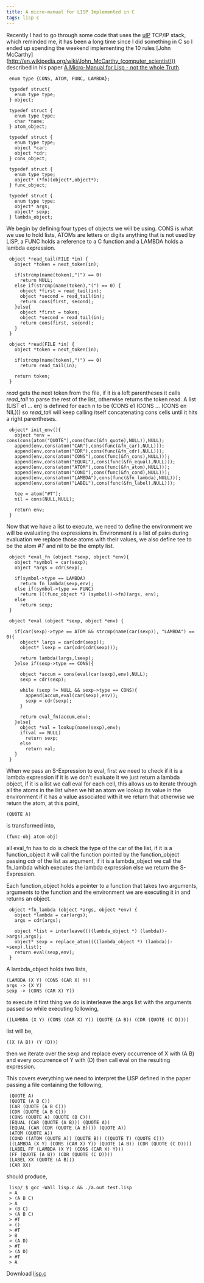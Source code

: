 ```yaml
---
title: A micro-manual for LISP Implemented in C
tags: lisp c
---
```


Recently I had to go through some code that uses the
[uIP](http://www.sics.se/~adam/uip/index.php/Main_Page) TCP/IP stack,
which reminded me, it has been a long time since I did something in C so
I ended up spending the weekend implementing the 10 rules [John
McCarthy](http://en.wikipedia.org/wiki/John_McCarthy_(computer_scientist\))
described in his paper [A Micro-Manual for Lisp - not the whole
Truth](https://docs.google.com/fileview?id=0B0ZnV_0C-Q7IOTRkNzVjZjMtMWE1NC00YzQ3LTgzMWEtM2UwY2I1YzdmNmM5&hl=en).

     enum type {CONS, ATOM, FUNC, LAMBDA};

     typedef struct{
       enum type type;
     } object;

     typedef struct {
       enum type type;
       char *name;
     } atom_object;

     typedef struct {
       enum type type;
       object *car;
       object *cdr;
     } cons_object;

     typedef struct {
       enum type type;
       object* (*fn)(object*,object*);
     } func_object;

     typedef struct {
       enum type type;
       object* args;
       object* sexp;
     } lambda_object;

We begin by defining four types of objects we will be using. CONS is
what we use to hold lists, ATOMs are letters or digits anything that is
not used by LISP, a FUNC holds a reference to a C function and a LAMBDA
holds a lambda expression.

     object *read_tail(FILE *in) {
       object *token = next_token(in);

       if(strcmp(name(token),")") == 0)
         return NULL;
       else if(strcmp(name(token),"(") == 0) {
         object *first = read_tail(in);
         object *second = read_tail(in);
         return cons(first, second);
       }else{
         object *first = token;
         object *second = read_tail(in);
         return cons(first, second);
       }
     }

     object *read(FILE *in) {
       object *token = next_token(in);

       if(strcmp(name(token),"(") == 0)
         return read_tail(in);

       return token;
     }

*read* gets the next token from the file, if it is a left parentheses it
calls *read_tail* to parse the rest of the list, otherwise returns the
token read. A list (LIST e1 ... en) is defined for each n to be (CONS
e1 (CONS ... (CONS en NIL))) so *read_tail* will keep calling itself
concatenating cons cells until it hits a right parentheses.

     object* init_env(){
       object *env = cons(cons(atom("QUOTE"),cons(func(&fn_quote),NULL)),NULL);
       append(env,cons(atom("CAR"),cons(func(&fn_car),NULL)));
       append(env,cons(atom("CDR"),cons(func(&fn_cdr),NULL)));
       append(env,cons(atom("CONS"),cons(func(&fn_cons),NULL)));
       append(env,cons(atom("EQUAL"),cons(func(&fn_equal),NULL)));
       append(env,cons(atom("ATOM"),cons(func(&fn_atom),NULL)));
       append(env,cons(atom("COND"),cons(func(&fn_cond),NULL)));
       append(env,cons(atom("LAMBDA"),cons(func(&fn_lambda),NULL)));
       append(env,cons(atom("LABEL"),cons(func(&fn_label),NULL)));

       tee = atom("#T");
       nil = cons(NULL,NULL);

       return env;
     }

Now that we have a list to execute, we need to define the environment we
will be evaluating the expressions in. Environment is a list of pairs
during evaluation we replace those atoms with their values, we also
define tee to be the atom *#T* and nil to be the empty list.

     object *eval_fn (object *sexp, object *env){
       object *symbol = car(sexp);
       object *args = cdr(sexp);

       if(symbol->type == LAMBDA)
         return fn_lambda(sexp,env);
       else if(symbol->type == FUNC)
         return (((func_object *) (symbol))->fn)(args, env);
       else
         return sexp;
     }

     object *eval (object *sexp, object *env) {

       if(car(sexp)->type == ATOM && strcmp(name(car(sexp)), "LAMBDA") == 0){
         object* largs = car(cdr(sexp));
         object* lsexp = car(cdr(cdr(sexp)));
      
         return lambda(largs,lsexp);
       }else if(sexp->type == CONS){

         object *accum = cons(eval(car(sexp),env),NULL);
         sexp = cdr(sexp);

         while (sexp != NULL && sexp->type == CONS){
           append(accum,eval(car(sexp),env));
           sexp = cdr(sexp);
         }

         return eval_fn(accum,env);
       }else{
         object *val = lookup(name(sexp),env);
         if(val == NULL)
           return sexp;
         else
           return val;
       }
     }

When we pass an S-Expression to eval, first we need to check if it is a
lambda expression if it is we don't evaluate it we just return a lambda
object, if it is a list we call eval for each cell, this allows us to
iterate through all the atoms in the list when we hit an atom we lookup
its value in the environment if it has a value associated with it we
return that otherwise we return the atom, at this point,

    (QUOTE A)

is transformed into,

    (func-obj atom-obj)

all eval\_fn has to do is check the type of the car of the list, if it is
a function\_object it will call the function pointed by the
function\_object passing cdr of the list as argument, if it is a
lambda\_object we call the fn\_lambda which executes the lambda
expression else we return the S-Expression.

Each function_object holds a pointer to a function that takes two
arguments, arguments to the function and the environment we are executing
it in and returns an object.

     object *fn_lambda (object *args, object *env) {
       object *lambda = car(args);
       args = cdr(args);

       object *list = interleave((((lambda_object *) (lambda))->args),args);
       object* sexp = replace_atom((((lambda_object *) (lambda))->sexp),list);
       return eval(sexp,env);
     }

A lambda_object holds two lists,

    (LAMBDA (X Y) (CONS (CAR X) Y))
    args -> (X Y)
    sexp -> (CONS (CAR X) Y))

to execute it first thing we do is interleave the args list with the
arguments passed so while executing following,

    ((LAMBDA (X Y) (CONS (CAR X) Y)) (QUOTE (A B)) (CDR (QUOTE (C D))))

list will be,

    ((X (A B)) (Y (D)))

then we iterate over the sexp and replace every occurrence of X with (A
B) and every occurrence of Y with (D) then call eval on the resulting
expression.

This covers everything we need to interpret the LISP defined in the
paper passing a file containing the following,

     (QUOTE A)
     (QUOTE (A B C))
     (CAR (QUOTE (A B C)))
     (CDR (QUOTE (A B C)))
     (CONS (QUOTE A) (QUOTE (B C)))
     (EQUAL (CAR (QUOTE (A B))) (QUOTE A))
     (EQUAL (CAR (CDR (QUOTE (A B)))) (QUOTE A))
     (ATOM (QUOTE A))
     (COND ((ATOM (QUOTE A)) (QUOTE B)) ((QUOTE T) (QUOTE C)))
     ((LAMBDA (X Y) (CONS (CAR X) Y)) (QUOTE (A B)) (CDR (QUOTE (C D))))
     (LABEL FF (LAMBDA (X Y) (CONS (CAR X) Y)))
     (FF (QUOTE (A B)) (CDR (QUOTE (C D))))
     (LABEL XX (QUOTE (A B)))
     (CAR XX)

should produce,

     lisp/ $ gcc -Wall lisp.c && ./a.out test.lisp 
     > A
     > (A B C)
     > A
     > (B C)
     > (A B C)
     > #T
     > ()
     > #T
     > B
     > (A D)
     > #T
     > (A D)
     > #T
     > A

Download [lisp.c](/code/misc/lisp.c)
